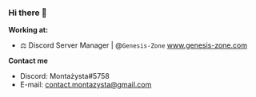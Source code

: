 ### Hi there 👋



**Working at:**

- ⚖️ Discord Server Manager | @```Genesis-Zone``` www.genesis-zone.com

**Contact me**

- Discord: Montażysta#5758
- E-mail: contact.montazysta@gmail.com
<!--
**montazystaa/montazystaa** is a ✨ _special_ ✨ repository because its `README.md` (this file) appears on your GitHub profile.

-->

